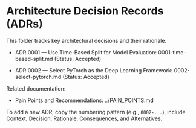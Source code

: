 # Architecture Decision Records (ADRs)

This folder tracks key architectural decisions and their rationale.

- ADR 0001 — Use Time-Based Split for Model Evaluation: 0001-time-based-split.md (Status: Accepted)

- ADR 0002 — Select PyTorch as the Deep Learning Framework: 0002-select-pytorch.md (Status: Accepted)

Related documentation:
- Pain Points and Recommendations: ../PAIN_POINTS.md

To add a new ADR, copy the numbering pattern (e.g., `0002-...`), include Context, Decision, Rationale, Consequences, and Alternatives.
